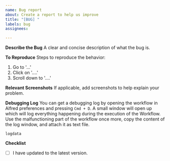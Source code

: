 ```yaml
---
name: Bug report
about: Create a report to help us improve
title: "[BUG] "
labels: bug
assignees:

---
```


**Describe the Bug**
A clear and concise description of what the bug is.

**To Reproduce**
Steps to reproduce the behavior:
1. Go to '...'
2. Click on '....'
3. Scroll down to '....'

**Relevant Screenshots**
If applicable, add screenshots to help explain your problem.

**Debugging Log**
You can get a debugging log by opening the workflow in Alfred preferences and pressing `Cmd + D`. A small window will open up which will log everything happening during the execution of the Workflow. Use the malfunctioning part of the workflow once more, copy the content of the log window, and attach it as text file.

```text
logdata
```

**Checklist**
- [ ] I have updated to the latest version.
